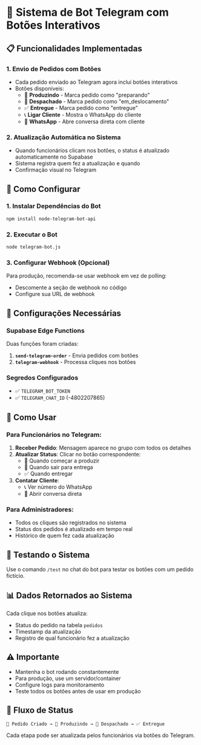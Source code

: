 # 🤖 Sistema de Bot Telegram com Botões Interativos

## 📋 Funcionalidades Implementadas

### 1. **Envio de Pedidos com Botões**
- Cada pedido enviado ao Telegram agora inclui botões interativos
- Botões disponíveis:
  - 🔄 **Produzindo** - Marca pedido como "preparando"
  - 🚚 **Despachado** - Marca pedido como "em_deslocamento" 
  - ✅ **Entregue** - Marca pedido como "entregue"
  - 📞 **Ligar Cliente** - Mostra o WhatsApp do cliente
  - 💬 **WhatsApp** - Abre conversa direta com cliente

### 2. **Atualização Automática no Sistema**
- Quando funcionários clicam nos botões, o status é atualizado automaticamente no Supabase
- Sistema registra quem fez a atualização e quando
- Confirmação visual no Telegram

## 🚀 Como Configurar

### 1. **Instalar Dependências do Bot**
```bash
npm install node-telegram-bot-api
```

### 2. **Executar o Bot**
```bash
node telegram-bot.js
```

### 3. **Configurar Webhook (Opcional)**
Para produção, recomenda-se usar webhook em vez de polling:
- Descomente a seção de webhook no código
- Configure sua URL de webhook

## 🔧 Configurações Necessárias

### **Supabase Edge Functions**
Duas funções foram criadas:

1. **`send-telegram-order`** - Envia pedidos com botões
2. **`telegram-webhook`** - Processa cliques nos botões

### **Segredos Configurados**
- ✅ `TELEGRAM_BOT_TOKEN` 
- ✅ `TELEGRAM_CHAT_ID` (-4802207865)

## 🎯 Como Usar

### **Para Funcionários no Telegram:**

1. **Receber Pedido**: Mensagem aparece no grupo com todos os detalhes
2. **Atualizar Status**: Clicar no botão correspondente:
   - 🔄 Quando começar a produzir
   - 🚚 Quando sair para entrega  
   - ✅ Quando entregar
3. **Contatar Cliente**: 
   - 📞 Ver número do WhatsApp
   - 💬 Abrir conversa direta

### **Para Administradores:**

- Todos os cliques são registrados no sistema
- Status dos pedidos é atualizado em tempo real
- Histórico de quem fez cada atualização

## 🧪 Testando o Sistema

Use o comando `/test` no chat do bot para testar os botões com um pedido fictício.

## 📊 Dados Retornados ao Sistema

Cada clique nos botões atualiza:
- Status do pedido na tabela `pedidos`
- Timestamp da atualização
- Registro de qual funcionário fez a atualização

## ⚠️ Importante

- Mantenha o bot rodando constantemente
- Para produção, use um servidor/container
- Configure logs para monitoramento
- Teste todos os botões antes de usar em produção

## 🔄 Fluxo de Status

```
📝 Pedido Criado → 🔄 Produzindo → 🚚 Despachado → ✅ Entregue
```

Cada etapa pode ser atualizada pelos funcionários via botões do Telegram.